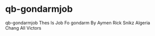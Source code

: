 # qb-gondarmjob
qb-gondarmjob Thes Is Job Fo gondarm 
By Aymen Rick Snikz 
Algeria 
Chang All Victors
